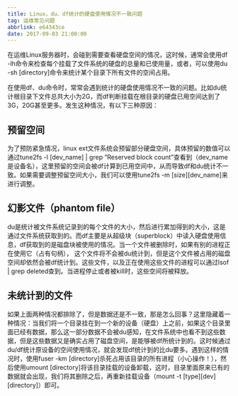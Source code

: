 ```yaml
---
title: Linux，du、df统计的硬盘使用情况不一致问题
tag: 运维常见问题
abbrlink: e64343ce
date: 2017-09-03 21:00:00
---
```


在运维Linux服务器时，会碰到需要查看硬盘空间的情况，这时候，通常会使用df -lh命令来检查每个挂载了文件系统的硬盘的总量和已使用量，或者，可以使用du -sh [directory]命令来统计某个目录下所有文件的空间占用。

<!--more-->

在使用df、du命令时，常常会遇到统计的硬盘使用情况不一致的问题。比如du统计根目录下文件总共大小为2G，而df判断挂载在根目录的硬盘已用空间达到了3G，20G甚至更多。发生这种情况，有以下三种原因：

## 预留空间

为了预防紧急情况，linux ext文件系统会预留部分硬盘空间，具体预留的数值可以通过tune2fs -l [dev_name] | grep “Reserved block count”查看到（dev_name是设备名），这里预留的空间会被df计算到已用空间中，从而导致df和du统计不一致。如果需要调整预留空间大小，我们可以使用tune2fs -m [size][dev_name]来进行调整。

## 幻影文件（phantom file）

du是统计被文件系统记录到的每个文件的大小，然后进行累加得到的大小，这是通过文件系统获取到的。而df主要是从超级块（superblock）中读入硬盘使用信息，df获取到的是磁盘块被使用的情况。当一个文件被删除时，如果有别的进程正在使用它（占有句柄）， 这个文件将不会被du统计到，但是这个文件被占用的磁盘空间却依然会被df统计到。这些文件，以及正在使用这些文件的进程可以通过lsof | grep deleted查到。当进程停止或者被kill时，这些空间将被释放。

## 未统计到的文件

如果上面两种情况都排除了，但是数据还是不一致，那是怎么回事？这里隐藏着一种情况：当我们将一个目录挂在到一个新的设备（硬盘）上之前，如果这个目录里面已经有数据，那么这一部分数据不会被du感知，在文件系统中也看不到这些数据，但是这些数据又是确实占用了磁盘空间，是能够被df所统计到的。这时候通过du/df统计原设备的空间使用情况，就会发现df统计到的比du要多。遇到这样的情况时，使用fuser -km [directory]杀死占用该目录的所有进程（小心操作！），然后使用umount [directory]将该目录挂载的设备卸载，这时，目录里面原来已有的数据就会出现，我们将其删除之后，再重新挂载设备（mount -t [type][dev] [directory]）即可。